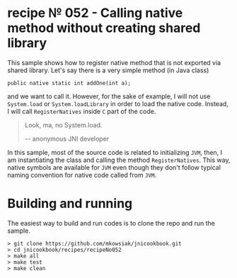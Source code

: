 # recipe № 052 - Calling native method without creating shared library

This sample shows how to register native method that is not exported via shared library. Let's say there is a very simple method (in Java class)

```
public native static int addOne(int a);
```

and we want to call it. However, for the sake of example, I will not use `System.load` or `System.loadLibrary` in order to load the native code. Instead, I will call `RegisterNatives` inside `C` part of the code.

> Look, ma, no System.load.
>
>   -- anonymous JNI developer

In this sample, most of the source code is related to initializing `JVM`, then, I am instantiating the class and calling the method `RegisterNatives`. This way, native symbols are available for `JVM` even though they don't follow typical naming convention for native code called from `JVM`.

# Building and running

The easiest way to build and run codes is to clone the repo and run the sample.

    > git clone https://github.com/mkowsiak/jnicookbook.git
    > cd jnicookbook/recipes/recipeNo052
    > make all
    > make test
    > make clean
